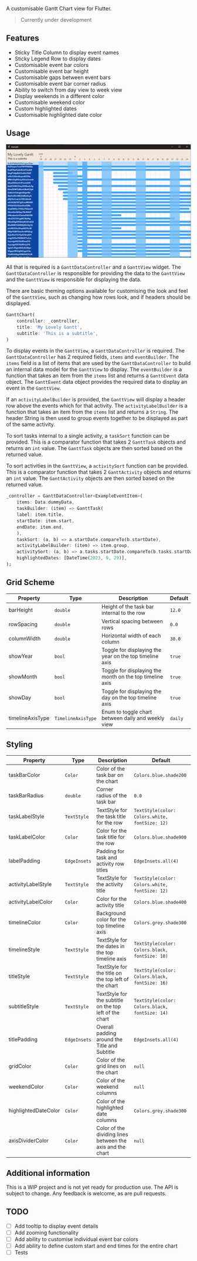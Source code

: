A customisable Gantt Chart view for Flutter.
> Currently under development

## Features

- Sticky Title Column to display event names
- Sticky Legend Row to display dates 
- Customisable event bar colors
- Customisable event bar height
- Customisable gaps between event bars
- Customisable event bar corner radius
- Ability to switch from day view to week view
- Display weekends in a different color
- Customisable weekend color
- Custom highlighted dates
- Customisable highlighted date color

## Usage

![Gantt Example](/assets/example.png)

All that is required is a `GanttDataController` and a `GanttView` widget. The `GanttDataController` is responsible for providing the data to the `GanttView` and the `GanttView` is responsible for displaying the data.

There are basic theming options available for customising the look and feel of the `GanttView`, such as changing how rows look, and if headers should be displayed.

```dart
GanttChart(
    controller: _controller,
    title: 'My Lovely Gantt',
    subtitle: 'This is a subtitle',
)
```

To display events in the `GanttView`, a `GanttDataController` is required. The `GanttDataController` has 2 required fields, `items` and `eventBuilder`. The `items` field is a list of items that are used by the `GanttDataController` to build an internal data model for the `GanttView` to display. The `eventBuilder` is a function that takes an item from the `items` list and returns a `GanttEvent` data object. The `GanttEvent` data object provides the required data to display an event in the `GanttView`.

If an `activityLabelBuilder` is provided, the `GanttView` will display a header row above the events which for that activity. The `activityLabelBuilder` is a function that takes an item from the `items` list and returns a `String`. The header String is then used to group events together to be displayed as part of the same activity.

To sort tasks internal to a single activity, a `taskSort` function can be provided. This is a comparator function that takes 2 `GanttTask` objects and returns an `int` value. The `GanttTask` objects are then sorted based on the returned value.

To sort activities in the `GanttView`, a `activitySort` function can be provided. This is a comparator function that takes 2 `GanttActivity` objects and returns an `int` value. The `GanttActivity` objects are then sorted based on the returned value.

```dart
_controller = GanttDataController<ExampleEventItem>(
    items: Data.dummyData,
    taskBuilder: (item) => GanttTask(
    label: item.title,
    startDate: item.start,
    endDate: item.end,
    ),
    taskSort: (a, b) => a.startDate.compareTo(b.startDate),
    activityLabelBuilder: (item) => item.group,
    activitySort: (a, b) => a.tasks.startDate.compareTo(b.tasks.startDate),
    highlightedDates: [DateTime(2023, 9, 29)],
);
```
## Grid Scheme

| Property         | Type               | Description                                              | Default |
| ---------------- | ------------------ | -------------------------------------------------------- | ------- |
| barHeight        | `double`           | Height of the task bar internal to the row               | `12.0`  |
| rowSpacing       | `double`           | Vertical spacing between rows                            | `0.0`   |
| columnWidth      | `double`           | Horizontal width of each column                          | `30.0`  |
| showYear         | `bool`             | Toggle for displaying the year on the top timeline axis  | `true`  |
| showMonth        | `bool`             | Toggle for displaying the month on the top timeline axis | `true`  |
| showDay          | `bool`             | Toggle for displaying the day on the top timeline axis   | `true`  |
| timelineAxisType | `TimelineAxisType` | Enum to toggle chart between daily and weekly view       | `daily` |

## Styling

| Property             | Type         | Description                                                | Default                                        |
| -------------------- | ------------ | ---------------------------------------------------------- | ---------------------------------------------- |
| taskBarColor         | `Color`      | Color of the task bar on the chart                         | `Colors.blue.shade200`                         |
| taskBarRadius        | `double`     | Corner radius of the task bar                              | `0.0`                                          |
| taskLabelStyle       | `TextStyle`  | TextStyle for the task title for the row                   | `TextStyle(color: Colors.white, fontSize: 12)` |
| taskLabelColor       | `Color`      | Color for the task title for the row                       | `Colors.blue.shade900`                         |
| labelPadding         | `EdgeInsets` | Padding for task and activity row titles                   | `EdgeInsets.all(4)`                            |
| activityLabelStyle   | `TextStyle`  | TextStyle for the activity title                           | `TextStyle(color: Colors.white, fontSize: 12)` |
| activityLabelColor   | `Color`      | Color for the activity title                               | `Colors.blue.shade400`                         |
| timelineColor        | `Color`      | Background color for the top timeline axis                 | `Colors.grey.shade300`                         |
| timelineStyle        | `TextStyle`  | TextStyle for the dates in the top timeline axis           | `TextStyle(color: Colors.black, fontSize: 10)` |
| titleStyle           | `TextStyle`  | TextStyle for the title on the top left of the chart       | `TextStyle(color: Colors.black, fontSize: 16)` |
| subtitleStyle        | `TextStyle`  | TextStyle for the subtitle on the top left of the chart    | `TextStyle(color: Colors.black, fontSize: 14)` |
| titlePadding         | `EdgeInsets` | Overall padding around the Title and Subtitle              | `EdgeInsets.all(4)`                            |
| gridColor            | `Color`      | Color of the grid lines on the chart                       | `null`                                         |
| weekendColor         | `Color`      | Color of the weekend columns                               | `null`                                         |
| highlightedDateColor | `Color`      | Color of the highlighted date columns                      | `Colors.grey.shade300`                         |
| axisDividerColor     | `Color`      | Color of the dividing lines between the axis and the chart | `null`                                         |

## Additional information

This is a WIP project and is not yet ready for production use. The API is subject to change. Any feedback is welcome, as are pull requests.

## TODO
- [ ] Add tooltip to display event details
- [ ] Add zooming functionality
- [ ] Add ability to customise individual event bar colors
- [ ] Add ability to define custom start and end times for the entire chart
- [ ] Tests